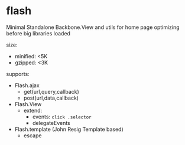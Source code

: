 # flash
Minimal Standalone Backbone.View and utils for home page optimizing before big libraries loaded

size:

- minified: <5K
- gzipped: <3K

supports:

- Flash.ajax
    - get(url,query,callback)
    - post(url,data,callback)
- Flash.View
    - extend:
        - events: `click .selector`
        - delegateEvents
- Flash.template (John Resig Template based)
    - escape
